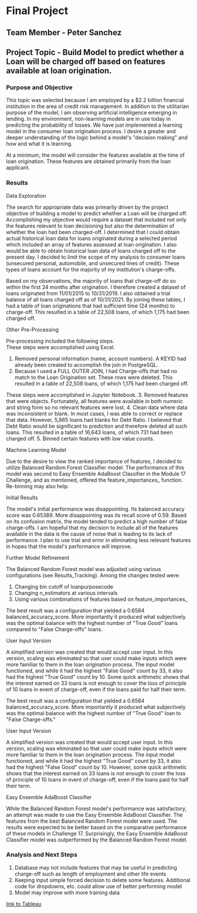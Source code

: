 # Final Project

## Team Member - Peter Sanchez

## Project Topic - Build Model to predict whether a Loan will be charged off based on features available at loan origination. 

### Purpose and Objective
 
This topic was selected because I am employed by a $2.2 billion financial institution in the area of credit risk management.  In addition to the utilitarian purpose of the model, I am observing artificial intelligence emerging in lending.  In my environment, non-learning models are in use today in predicting the probability of losses.  We have just implemented a learning model in the consumer loan origination process.  I desire a greater and deeper understanding of the logic behind a model's "decision making" and how and what it is learning.  

At a minimum, the model will consider the features available at the time of loan origination.  These features are obtained primarily from the loan applicant.  
 
### Results

Data Exploration

The search for appropriate data was primarily driven by the project objective of building a model to predict whether a Loan will be charged off. Accomplishing my objective would require a dataset that included not only the features relevant to loan decisioning but also the determination of whether the loan had been charged-off.  I determined that I could obtain actual historical loan data for loans originated during a selected period which included an array of features assessed at loan origination. I also would be able to obtain historical loan data of loans charged off to the present day. I decided to limit the scope of my analysis to consumer loans (unsecured personal, automobile, and unsecured lines of credit).  These types of loans account for the majority of my institution's charge-offs. 

Based on my observations, the majority of loans that charge-off do so within the first 24 months after origination.  I therefore created a dataset of loans originated from 11/01/2015 to 10/31/2019.  I also obtained a trial balance of all loans charged off as of 10/31/2021.  By joining these tables, I had a table of loan originations that had sufficient time (24 months) to charge-off.  This resulted in a table of 22,508 loans, of which 1,175 had been charged off.

Other Pre-Processing

Pre-processing included the following steps.  
These steps were accomplished using Excel.
1. Removed personal information (name, account numbers).  A KEYID had already been created to accomplish the join in PostgreSQL.
2. Because I used a FULL OUTER JOIN, I had Charge-offs that had no match to the Loan Origination set.  These rows were deleted.  This resulted in a table of 22,508 loans, of which 1,175 had been charged off.

These steps were accomplished in Jupyter Notebook.
3. Removed features that were objects. Fortunately, all features were available in both numeric and string form so no relevant features were lost.
4. Clean data where data was inconsistent or blank.  In most cases, I was able to correct or replace that data.  However, 5,865 loans had blanks for Debt Ratio.  I believed that Debt Ratio would be significant to prediction and therefore deleted all such loans. This resulted in a table of 16,643 loans, of which 731 had been charged off.
5. Binned certain features with low value counts. 

Machine Learning Model

Due to the desire to view the ranked importance of features, I decided to utilize Balanced Random Forest Classifier model. The performance of this model was second to Easy Ensemble AdaBoost Classifier in the Module 17 Challenge, and as mentioned, offered the feature_importances_ function.  Re-binning may also help. 

Initial Results

The model's initial performance was disappointing.  Its balanced accuracy score was 0.65389.  More disappointing was its recall score of 0.59.  Based on its confusion matrix, the model tended to predict a high number of false charge-offs.  I am hopeful that my decision to include all of the features available in the data is the cause of noise that is leading to its lack of performance.  I plan to use trial and error in eliminating less relevant features in hopes that the model's performance will improve. 


Further Model Refinement

The Balanced Random Forest model was adjusted using various configurations (see Results_Tracking).  Among the changes tested were:
1. Changing bin cutoff of loanpurposecode
2. Changing n_estimators at various intervals
3. Using various combinations of features based on feature_importances_


The best result was a configuration that yielded a 0.6584 balanced_accuracy_score.  More importantly it produced what subjectively was the optimal balance with the highest number of "True Good" loans compared to "False Charge-offs" loans.

User Input Version

A simplified version was created that would accept user input.  In this version, scaling was eliminated so that user could make inputs which were more familiar to them in the loan origination process.  The input model functioned, and while it had the highest "False Good" count by 33, it also had the highest "True Good" count by 10.  Some quick arithmetic shows that the interest earned on 33 loans is not enough to cover the loss of principle of 10 loans in event of charge-off, even if the loans paid for half their term.

The best result was a configuration that yielded a 0.6584 balanced_accuracy_score.  More importantly it produced what subjectively was the optimal balance with the highest number of "True Good" loan to "False Charge-offs."

User Input Version

A simplified version was created that would accept user input.  In this version, scaling was eliminated so that user could make inputs which were more familiar to them in the loan origination process.  The input model functioned, and while it had the highest "True Good" count by 33, it also had the highest "False Good" count by 10.  However, some quick arithmetic shows that the interest earned on 33 loans is not enough to cover the loss of principle of 10 loans in event of charge-off, even if the loans paid for half their term.


Easy Ensemble AdaBoost Classifier

While the Balanced Random Forest model's performance was satisfactory, an attempt was made to use the Easy Ensemble AdaBoost Classifier.  The features from the best Balanced Random Forest model were used.  The results were expected to be better based on the comparative performance of these models in Challenge 17.  Surprisingly, the Easy Ensemble AdaBoost Classifier model was outperformed by the Balanced Random Forest model.

### Analysis and Next Steps

1. Database may not include features that may be useful in predicting charge-off such as length of employment and other life events
2. Keeping input simple forced decision to delete some features.  Additional code for dropdowns, etc. could allow use of better performing model
3. Model may improve with more training data


[link to Tableau](https://public.tableau.com/app/profile/peter.sanchez/viz/Charged_offLoansOpen110115_103119/countbyLoanPurpose_1)

